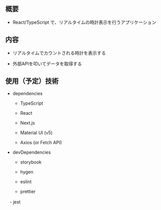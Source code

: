 ## 概要

- React/TypeScript で、リアルタイムの時計表示を行うアプリケーション

## 内容

- リアルタイムでカウントされる時計を表示する

- 外部APIを叩いてデータを取得する

## 使用（予定）技術

- dependencies
  
  - TypeScript

  - React

  - Next.js

  - Material UI (v5)

  - Axios (or Fetch API)
  
- devDependencies

  - storybook

  - hygen

  - eslint

  - prettier

　- jest
